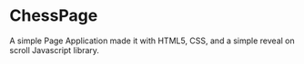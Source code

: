 # ChessPage
A simple Page Application made it with HTML5, CSS, and a simple reveal on scroll Javascript library.
